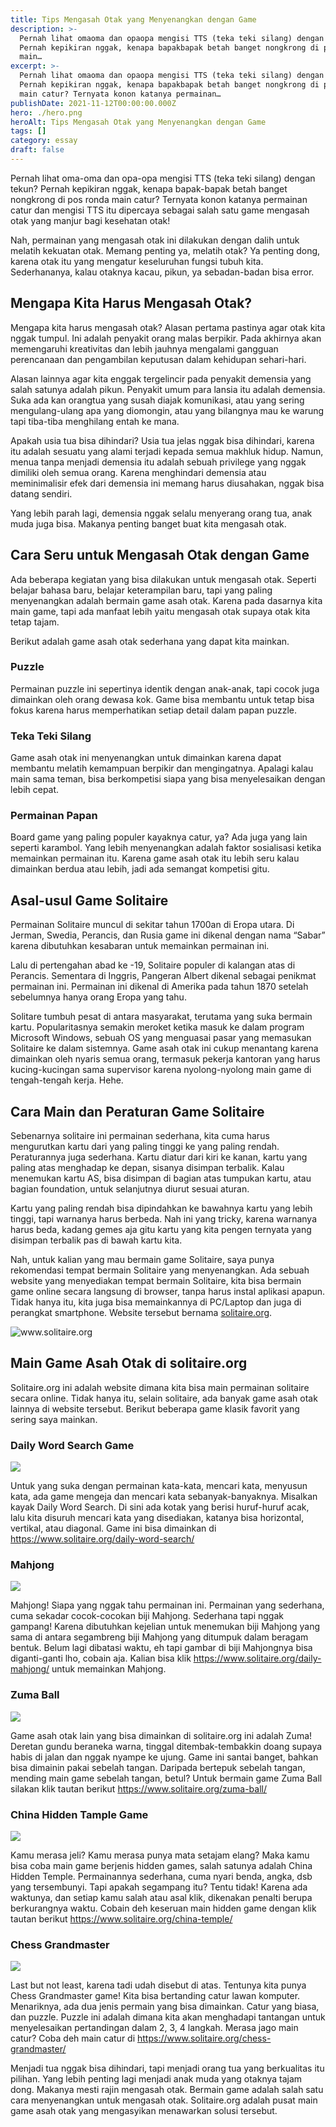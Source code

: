 ```yaml
---
title: Tips Mengasah Otak yang Menyenangkan dengan Game
description: >-
  Pernah lihat omaoma dan opaopa mengisi TTS (teka teki silang) dengan tekun?
  Pernah kepikiran nggak, kenapa bapakbapak betah banget nongkrong di pos ronda
  main…
excerpt: >-
  Pernah lihat omaoma dan opaopa mengisi TTS (teka teki silang) dengan tekun?
  Pernah kepikiran nggak, kenapa bapakbapak betah banget nongkrong di pos ronda
  main catur? Ternyata konon katanya permainan…
publishDate: 2021-11-12T00:00:00.000Z
hero: ./hero.png
heroAlt: Tips Mengasah Otak yang Menyenangkan dengan Game
tags: []
category: essay
draft: false
---
```


Pernah lihat oma-oma dan opa-opa mengisi TTS (teka teki silang) dengan tekun? Pernah kepikiran nggak, kenapa bapak-bapak betah banget nongkrong di pos ronda main catur? Ternyata konon katanya permainan catur dan mengisi TTS itu dipercaya sebagai salah satu game mengasah otak yang manjur bagi kesehatan otak!

Nah, permainan yang mengasah otak ini dilakukan dengan dalih untuk melatih kekuatan otak. Memang penting ya, melatih otak? Ya penting dong, karena otak itu yang mengatur keseluruhan fungsi tubuh kita. Sederhananya, kalau otaknya kacau, pikun, ya sebadan-badan bisa error.

## Mengapa Kita Harus Mengasah Otak?

Mengapa kita harus mengasah otak? Alasan pertama pastinya agar otak kita nggak tumpul. Ini adalah penyakit orang malas berpikir. Pada akhirnya akan memengaruhi kreativitas dan lebih jauhnya mengalami gangguan perencanaan dan pengambilan keputusan dalam kehidupan sehari-hari.

Alasan lainnya agar kita enggak tergelincir pada penyakit demensia yang salah satunya adalah pikun. Penyakit umum para lansia itu adalah demensia. Suka ada kan orangtua yang susah diajak komunikasi, atau yang sering mengulang-ulang apa yang diomongin, atau yang bilangnya mau ke warung tapi tiba-tiba menghilang entah ke mana.

Apakah usia tua bisa dihindari? Usia tua jelas nggak bisa dihindari, karena itu adalah sesuatu yang alami terjadi kepada semua makhluk hidup. Namun, menua tanpa menjadi demensia itu adalah sebuah privilege yang nggak dimiliki oleh semua orang. Karena menghindari demensia atau meminimalisir efek dari demensia ini memang harus diusahakan, nggak bisa datang sendiri.

Yang lebih parah lagi, demensia nggak selalu menyerang orang tua, anak muda juga bisa. Makanya penting banget buat kita mengasah otak.

## Cara Seru untuk Mengasah Otak dengan Game

Ada beberapa kegiatan yang bisa dilakukan untuk mengasah otak. Seperti belajar bahasa baru, belajar keterampilan baru, tapi yang paling menyenangkan adalah bermain game asah otak. Karena pada dasarnya kita main game, tapi ada manfaat lebih yaitu mengasah otak supaya otak kita tetap tajam.

Berikut adalah game asah otak sederhana yang dapat kita mainkan.

### Puzzle

Permainan puzzle ini sepertinya identik dengan anak-anak, tapi cocok juga dimainkan oleh orang dewasa kok. Game bisa membantu untuk tetap bisa fokus karena harus memperhatikan setiap detail dalam papan puzzle.

### Teka Teki Silang

Game asah otak ini menyenangkan untuk dimainkan karena dapat membantu melatih kemampuan berpikir dan mengingatnya. Apalagi kalau main sama teman, bisa berkompetisi siapa yang bisa menyelesaikan dengan lebih cepat.

### Permainan Papan

Board game yang paling populer kayaknya catur, ya? Ada juga yang lain seperti karambol. Yang lebih menyenangkan adalah faktor sosialisasi ketika memainkan permainan itu. Karena game asah otak itu lebih seru kalau dimainkan berdua atau lebih, jadi ada semangat kompetisi gitu.

## Asal-usul Game Solitaire

Permainan Solitaire muncul di sekitar tahun 1700an di Eropa utara. Di Jerman, Swedia, Perancis, dan Rusia game ini dikenal dengan nama “Sabar” karena dibutuhkan kesabaran untuk memainkan permainan ini.

Lalu di pertengahan abad ke -19, Solitaire populer di kalangan atas di Perancis. Sementara di Inggris, Pangeran Albert dikenal sebagai penikmat permainan ini. Permainan ini dikenal di Amerika pada tahun 1870 setelah sebelumnya hanya orang Eropa yang tahu.

Solitare tumbuh pesat di antara masyarakat, terutama yang suka bermain kartu. Popularitasnya semakin meroket ketika masuk ke dalam program Microsoft Windows, sebuah OS yang menguasai pasar yang memasukan Solitaire ke dalam sistemnya. Game asah otak ini cukup menantang karena dimainkan oleh nyaris semua orang, termasuk pekerja kantoran yang harus kucing-kucingan sama supervisor karena nyolong-nyolong main game di tengah-tengah kerja. Hehe.

## Cara Main dan Peraturan Game Solitaire

Sebenarnya solitaire ini permainan sederhana, kita cuma harus mengurutkan kartu dari yang paling tinggi ke yang paling rendah. Peraturannya juga sederhana. Kartu diatur dari kiri ke kanan, kartu yang paling atas menghadap ke depan, sisanya disimpan terbalik. Kalau menemukan kartu AS, bisa disimpan di bagian atas tumpukan kartu, atau bagian foundation, untuk selanjutnya diurut sesuai aturan.

Kartu yang paling rendah bisa dipindahkan ke bawahnya kartu yang lebih tinggi, tapi warnanya harus berbeda. Nah ini yang tricky, karena warnanya harus beda, kadang gemes aja gitu kartu yang kita pengen ternyata yang disimpan terbalik pas di bawah kartu kita.

Nah, untuk kalian yang mau bermain game Solitaire, saya punya rekomendasi tempat bermain Solitaire yang menyenangkan. Ada sebuah website yang menyediakan tempat bermain Solitaire, kita bisa bermain game online secara langsung di browser, tanpa harus instal aplikasi apapun. Tidak hanya itu, kita juga bisa memainkannya di PC/Laptop dan juga di perangkat smartphone. Website tersebut bernama <a href="https://www.solitaire.org">solitaire.org</a>.

![](./images/solitaire-online-game.png 'www.solitaire.org')

## Main Game Asah Otak di solitaire.org

Solitaire.org ini adalah website dimana kita bisa main permainan solitaire secara online. Tidak hanya itu, selain solitaire, ada banyak game asah otak lainnya di website tersebut. Berikut beberapa game klasik favorit yang sering saya mainkan.

### Daily Word Search Game

![](./images/daily-word-search-game.jpg)

Untuk yang suka dengan permainan kata-kata, mencari kata, menyusun kata, ada game mengeja dan mencari kata sebanyak-banyaknya. Misalkan kayak Daily Word Search. Di sini ada kotak yang berisi huruf-huruf acak, lalu kita disuruh mencari kata yang disediakan, katanya bisa horizontal, vertikal, atau diagonal. Game ini bisa dimainkan di <a href="https://www.solitaire.org/daily-word-search/">https://www.solitaire.org/daily-word-search/</a>

### Mahjong

![](./images/game-mahjong.jpg)

Mahjong! Siapa yang nggak tahu permainan ini. Permainan yang sederhana, cuma sekadar cocok-cocokan biji Mahjong. Sederhana tapi nggak gampang! Karena dibutuhkan kejelian untuk menemukan biji Mahjong yang sama di antara segambreng biji Mahjong yang ditumpuk dalam beragam bentuk. Belum lagi dibatasi waktu, eh tapi gambar di biji Mahjongnya bisa diganti-ganti lho, cobain aja. Kalian bisa klik <a href="https://www.solitaire.org/daily-mahjong/">https://www.solitaire.org/daily-mahjong/</a> untuk memainkan Mahjong.

### Zuma Ball

![](./images/game-zuma-online.jpg)

Game asah otak lain yang bisa dimainkan di solitaire.org ini adalah Zuma! Deretan gundu beraneka warna, tinggal ditembak-tembakkin doang supaya habis di jalan dan nggak nyampe ke ujung. Game ini santai banget, bahkan bisa dimainin pakai sebelah tangan. Daripada bertepuk sebelah tangan, mending main game sebelah tangan, betul? Untuk bermain game Zuma Ball silakan klik tautan berikut <a href="https://www.solitaire.org/zuma-ball/">https://www.solitaire.org/zuma-ball/</a>

### China Hidden Tample Game

![](./images/china-hidden-tample-game.jpg)

Kamu merasa jeli? Kamu merasa punya mata setajam elang? Maka kamu bisa coba main game berjenis hidden games, salah satunya adalah China Hidden Temple. Permainannya sederhana, cuma nyari benda, angka, dsb yang tersembunyi. Tapi apakah segampang itu? Tentu tidak! Karena ada waktunya, dan setiap kamu salah atau asal klik, dikenakan penalti berupa berkurangnya waktu. Cobain deh keseruan main hidden game dengan klik tautan berikut <a href="https://www.solitaire.org/china-temple/">https://www.solitaire.org/china-temple/</a>

### Chess Grandmaster

![](./images/chess-grandmaster.jpg)

Last but not least, karena tadi udah disebut di atas. Tentunya kita punya Chess Grandmaster game! Kita bisa bertanding catur lawan komputer. Menariknya, ada dua jenis permain yang bisa dimainkan. Catur yang biasa, dan puzzle. Puzzle ini adalah dimana kita akan menghadapi tantangan untuk menyelesaikan pertandingan dalam 2, 3, 4 langkah. Merasa jago main catur? Coba deh main catur di <a href="https://www.solitaire.org/chess-grandmaster/">https://www.solitaire.org/chess-grandmaster/</a>

Menjadi tua nggak bisa dihindari, tapi menjadi orang tua yang berkualitas itu pilihan. Yang lebih penting lagi menjadi anak muda yang otaknya tajam dong. Makanya mesti rajin mengasah otak. Bermain game adalah salah satu cara menyenangkan untuk mengasah otak. Solitaire.org adalah pusat main game asah otak yang mengasyikan menawarkan solusi tersebut.
